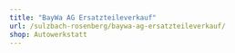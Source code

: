 ```yaml
---
title: "BayWa AG Ersatzteileverkauf"
url: /sulzbach-rosenberg/baywa-ag-ersatzteileverkauf/
shop: Autowerkstatt
---
```

